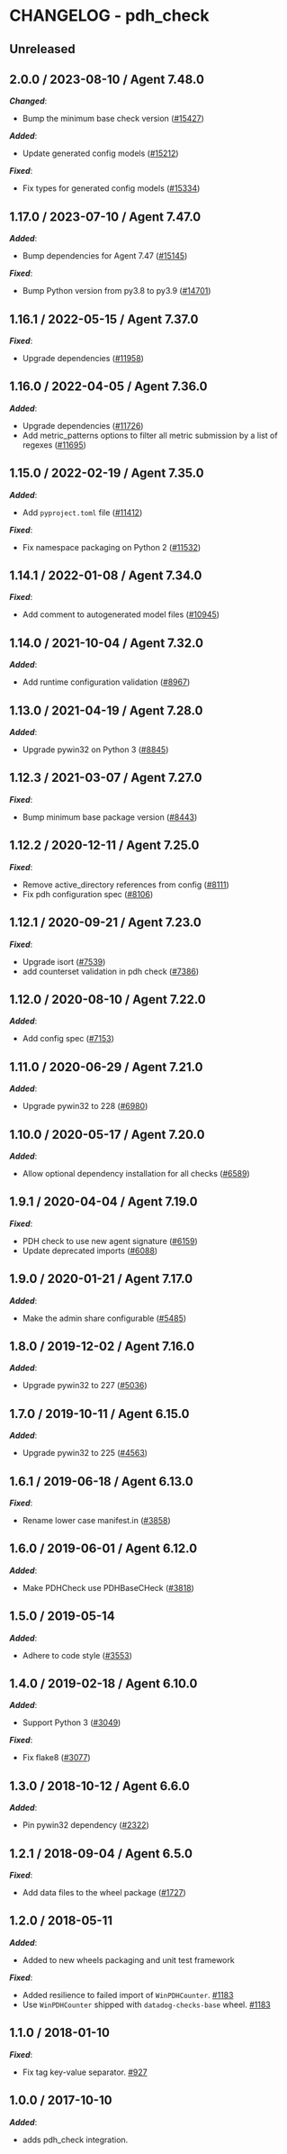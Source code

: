 # CHANGELOG - pdh_check

## Unreleased

## 2.0.0 / 2023-08-10 / Agent 7.48.0

***Changed***:

* Bump the minimum base check version ([#15427](https://github.com/DataDog/integrations-core/pull/15427))

***Added***:

* Update generated config models ([#15212](https://github.com/DataDog/integrations-core/pull/15212))

***Fixed***:

* Fix types for generated config models ([#15334](https://github.com/DataDog/integrations-core/pull/15334))

## 1.17.0 / 2023-07-10 / Agent 7.47.0

***Added***:

* Bump dependencies for Agent 7.47 ([#15145](https://github.com/DataDog/integrations-core/pull/15145))

***Fixed***:

* Bump Python version from py3.8 to py3.9 ([#14701](https://github.com/DataDog/integrations-core/pull/14701))

## 1.16.1 / 2022-05-15 / Agent 7.37.0

***Fixed***:

* Upgrade dependencies ([#11958](https://github.com/DataDog/integrations-core/pull/11958))

## 1.16.0 / 2022-04-05 / Agent 7.36.0

***Added***:

* Upgrade dependencies ([#11726](https://github.com/DataDog/integrations-core/pull/11726))
* Add metric_patterns options to filter all metric submission by a list of regexes ([#11695](https://github.com/DataDog/integrations-core/pull/11695))

## 1.15.0 / 2022-02-19 / Agent 7.35.0

***Added***:

* Add `pyproject.toml` file ([#11412](https://github.com/DataDog/integrations-core/pull/11412))

***Fixed***:

* Fix namespace packaging on Python 2 ([#11532](https://github.com/DataDog/integrations-core/pull/11532))

## 1.14.1 / 2022-01-08 / Agent 7.34.0

***Fixed***:

* Add comment to autogenerated model files ([#10945](https://github.com/DataDog/integrations-core/pull/10945))

## 1.14.0 / 2021-10-04 / Agent 7.32.0

***Added***:

* Add runtime configuration validation ([#8967](https://github.com/DataDog/integrations-core/pull/8967))

## 1.13.0 / 2021-04-19 / Agent 7.28.0

***Added***:

* Upgrade pywin32 on Python 3 ([#8845](https://github.com/DataDog/integrations-core/pull/8845))

## 1.12.3 / 2021-03-07 / Agent 7.27.0

***Fixed***:

* Bump minimum base package version ([#8443](https://github.com/DataDog/integrations-core/pull/8443))

## 1.12.2 / 2020-12-11 / Agent 7.25.0

***Fixed***:

* Remove active_directory references from config ([#8111](https://github.com/DataDog/integrations-core/pull/8111))
* Fix pdh configuration spec ([#8106](https://github.com/DataDog/integrations-core/pull/8106))

## 1.12.1 / 2020-09-21 / Agent 7.23.0

***Fixed***:

* Upgrade isort ([#7539](https://github.com/DataDog/integrations-core/pull/7539))
* add counterset validation in pdh check ([#7386](https://github.com/DataDog/integrations-core/pull/7386))

## 1.12.0 / 2020-08-10 / Agent 7.22.0

***Added***:

* Add config spec ([#7153](https://github.com/DataDog/integrations-core/pull/7153))

## 1.11.0 / 2020-06-29 / Agent 7.21.0

***Added***:

* Upgrade pywin32 to 228 ([#6980](https://github.com/DataDog/integrations-core/pull/6980))

## 1.10.0 / 2020-05-17 / Agent 7.20.0

***Added***:

* Allow optional dependency installation for all checks ([#6589](https://github.com/DataDog/integrations-core/pull/6589))

## 1.9.1 / 2020-04-04 / Agent 7.19.0

***Fixed***:

* PDH check to use new agent signature ([#6159](https://github.com/DataDog/integrations-core/pull/6159))
* Update deprecated imports ([#6088](https://github.com/DataDog/integrations-core/pull/6088))

## 1.9.0 / 2020-01-21 / Agent 7.17.0

***Added***:

* Make the admin share configurable ([#5485](https://github.com/DataDog/integrations-core/pull/5485))

## 1.8.0 / 2019-12-02 / Agent 7.16.0

***Added***:

* Upgrade pywin32 to 227 ([#5036](https://github.com/DataDog/integrations-core/pull/5036))

## 1.7.0 / 2019-10-11 / Agent 6.15.0

***Added***:

* Upgrade pywin32 to 225 ([#4563](https://github.com/DataDog/integrations-core/pull/4563))

## 1.6.1 / 2019-06-18 / Agent 6.13.0

***Fixed***:

* Rename lower case manifest.in ([#3858](https://github.com/DataDog/integrations-core/pull/3858))

## 1.6.0 / 2019-06-01 / Agent 6.12.0

***Added***:

* Make PDHCheck use PDHBaseCHeck ([#3818](https://github.com/DataDog/integrations-core/pull/3818))

## 1.5.0 / 2019-05-14

***Added***:

* Adhere to code style ([#3553](https://github.com/DataDog/integrations-core/pull/3553))

## 1.4.0 / 2019-02-18 / Agent 6.10.0

***Added***:

* Support Python 3 ([#3049](https://github.com/DataDog/integrations-core/pull/3049))

***Fixed***:

* Fix flake8 ([#3077](https://github.com/DataDog/integrations-core/pull/3077))

## 1.3.0 / 2018-10-12 / Agent 6.6.0

***Added***:

* Pin pywin32 dependency ([#2322](https://github.com/DataDog/integrations-core/pull/2322))

## 1.2.1 / 2018-09-04 / Agent 6.5.0

***Fixed***:

* Add data files to the wheel package ([#1727](https://github.com/DataDog/integrations-core/pull/1727))

## 1.2.0 / 2018-05-11

***Added***:

* Added to new wheels packaging and unit test framework

***Fixed***:

* Added resilience to failed import of `WinPDHCounter`. [#1183](https://github.com/DataDog/integrations-core/issues/1183)
* Use `WinPDHCounter` shipped with `datadog-checks-base` wheel. [#1183](https://github.com/DataDog/integrations-core/issues/1183)

## 1.1.0 / 2018-01-10

***Fixed***:

* Fix tag key-value separator. [#927](https://github.com/DataDog/integrations-core/issues/927)

## 1.0.0 / 2017-10-10

***Added***:

* adds pdh_check integration.

